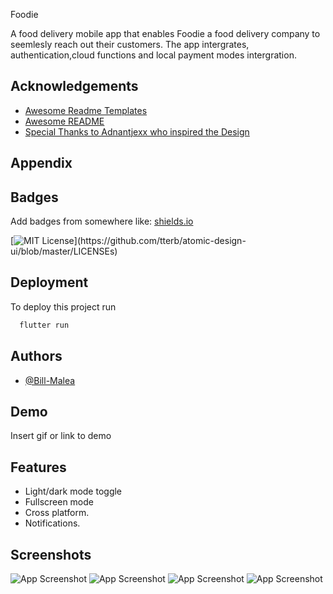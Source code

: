 Foodie

A food delivery mobile app that enables Foodie a food delivery company to seemlesly reach out their customers.
The app intergrates, authentication,cloud functions and local payment modes intergration.


## Acknowledgements

 - [Awesome Readme Templates]('')
 - [Awesome README]('')
 - [Special Thanks to Adnantjexx  who inspired the Design ]('')


## Appendix



## Badges

Add badges from somewhere like: [shields.io](https://shields.io/)

[![MIT License](https://img.shields.io/apm/l/atomic-design-ui.svg?)](https://github.com/tterb/atomic-design-ui/blob/master/LICENSEs)


## Deployment

To deploy this project run

```bash
  flutter run
```



## Authors

- [@Bill-Malea](https://www.github.com/Bill-Malea)


## Demo

Insert gif or link to demo


## Features

- Light/dark mode toggle
- Fullscreen mode
- Cross platform.
- Notifications.


## Screenshots

![App Screenshot](https://user-images.githubusercontent.com/66201373/167839941-738d97de-6aea-4fbd-89a3-294e00058cf3.jpg)
![App Screenshot](https://user-images.githubusercontent.com/66201373/167840304-22a5deee-f0f0-46a5-8290-1040c87e0902.jpg)
![App Screenshot]()
![App Screenshot](https://user-images.githubusercontent.com/66201373/167839941-738d97de-6aea-4fbd-89a3-294e00058cf3.jpg)

